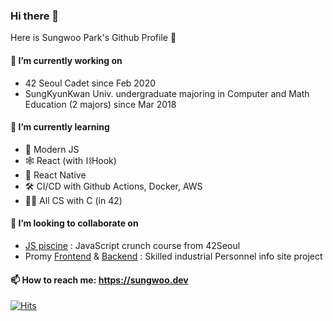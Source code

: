 ### Hi there 👋
Here is Sungwoo Park's Github Profile 🤗

#### 🔭 I’m currently working on
- 42 Seoul Cadet since Feb 2020
- SungKyunKwan Univ. undergraduate majoring in Computer and Math Education (2 majors) since Mar 2018

#### 🌱 I’m currently learning
- 🔮 Modern JS
- 🕸 React (with ⛓Hook)
- 📱 React Native
- 🛠 CI/CD with Github Actions, Docker, AWS
- 🤦‍♂️ All CS with C (in 42)

#### 👯 I’m looking to collaborate on
- [JS piscine](https://github.com/42js/js_piscine) : JavaScript crunch course from 42Seoul
- Promy [Frontend](https://github.com/textuel/promy-frontend) & [Backend](https://github.com/textuel/promy-backend) : Skilled industrial Personnel info site project

#### 📫 How to reach me: https://sungwoo.dev
[![Hits](https://hits.seeyoufarm.com/api/count/incr/badge.svg?url=https%3A%2F%2Fgithub.com%2Fcos18%2Fcos18)](https://hits.seeyoufarm.com)
